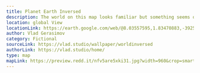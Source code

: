 ```yaml
---
title: Planet Earth Inversed
description: The world on this map looks familiar but something seems off. The artist inversed the earth; water becomes land and vice versa. It is a fun experiment.
location: global View
locationLink: https://earth.google.com/web/@8.03557595,1.83470883,-3925.40639868a,27821080.32843591d,35y,356.709772h,0t,0r
author: Vlad Gerasimov
category: Fictional
sourceLink: https://vlad.studio/wallpaper/worldinversed
authorLink: https://vlad.studio/home/
type: map
mapLink: https://preview.redd.it/nfv5are5xki31.jpg?width=960&crop=smart&auto=webp&s=c69c8c752ae1750faf1ad32290d009a77ec8ff3a
---
```

